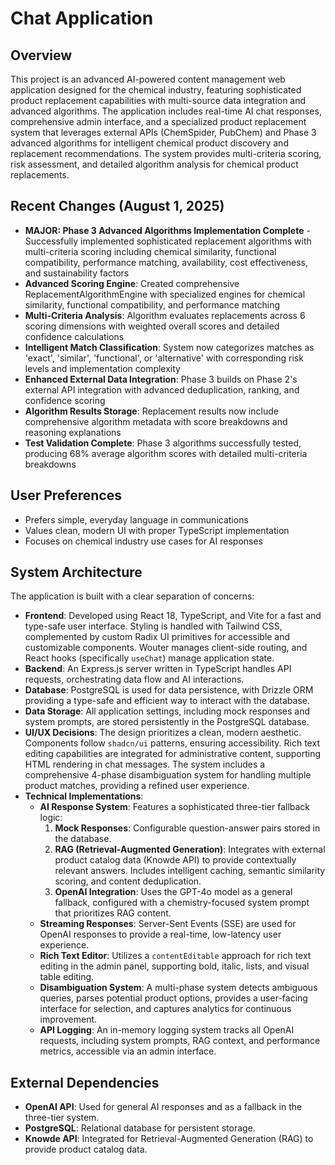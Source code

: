 # Chat Application

## Overview
This project is an advanced AI-powered content management web application designed for the chemical industry, featuring sophisticated product replacement capabilities with multi-source data integration and advanced algorithms. The application includes real-time AI chat responses, comprehensive admin interface, and a specialized product replacement system that leverages external APIs (ChemSpider, PubChem) and Phase 3 advanced algorithms for intelligent chemical product discovery and replacement recommendations. The system provides multi-criteria scoring, risk assessment, and detailed algorithm analysis for chemical product replacements.

## Recent Changes (August 1, 2025)
- **MAJOR: Phase 3 Advanced Algorithms Implementation Complete** - Successfully implemented sophisticated replacement algorithms with multi-criteria scoring including chemical similarity, functional compatibility, performance matching, availability, cost effectiveness, and sustainability factors
- **Advanced Scoring Engine**: Created comprehensive ReplacementAlgorithmEngine with specialized engines for chemical similarity, functional compatibility, and performance matching
- **Multi-Criteria Analysis**: Algorithm evaluates replacements across 6 scoring dimensions with weighted overall scores and detailed confidence calculations
- **Intelligent Match Classification**: System now categorizes matches as 'exact', 'similar', 'functional', or 'alternative' with corresponding risk levels and implementation complexity
- **Enhanced External Data Integration**: Phase 3 builds on Phase 2's external API integration with advanced deduplication, ranking, and confidence scoring
- **Algorithm Results Storage**: Replacement results now include comprehensive algorithm metadata with score breakdowns and reasoning explanations
- **Test Validation Complete**: Phase 3 algorithms successfully tested, producing 68% average algorithm scores with detailed multi-criteria breakdowns

## User Preferences
- Prefers simple, everyday language in communications
- Values clean, modern UI with proper TypeScript implementation
- Focuses on chemical industry use cases for AI responses

## System Architecture
The application is built with a clear separation of concerns:
-   **Frontend**: Developed using React 18, TypeScript, and Vite for a fast and type-safe user interface. Styling is handled with Tailwind CSS, complemented by custom Radix UI primitives for accessible and customizable components. Wouter manages client-side routing, and React hooks (specifically `useChat`) manage application state.
-   **Backend**: An Express.js server written in TypeScript handles API requests, orchestrating data flow and AI interactions.
-   **Database**: PostgreSQL is used for data persistence, with Drizzle ORM providing a type-safe and efficient way to interact with the database.
-   **Data Storage**: All application settings, including mock responses and system prompts, are stored persistently in the PostgreSQL database.
-   **UI/UX Decisions**: The design prioritizes a clean, modern aesthetic. Components follow `shadcn/ui` patterns, ensuring accessibility. Rich text editing capabilities are integrated for administrative content, supporting HTML rendering in chat messages. The system includes a comprehensive 4-phase disambiguation system for handling multiple product matches, providing a refined user experience.
-   **Technical Implementations**:
    -   **AI Response System**: Features a sophisticated three-tier fallback logic:
        1.  **Mock Responses**: Configurable question-answer pairs stored in the database.
        2.  **RAG (Retrieval-Augmented Generation)**: Integrates with external product catalog data (Knowde API) to provide contextually relevant answers. Includes intelligent caching, semantic similarity scoring, and content deduplication.
        3.  **OpenAI Integration**: Uses the GPT-4o model as a general fallback, configured with a chemistry-focused system prompt that prioritizes RAG content.
    -   **Streaming Responses**: Server-Sent Events (SSE) are used for OpenAI responses to provide a real-time, low-latency user experience.
    -   **Rich Text Editor**: Utilizes a `contentEditable` approach for rich text editing in the admin panel, supporting bold, italic, lists, and visual table editing.
    -   **Disambiguation System**: A multi-phase system detects ambiguous queries, parses potential product options, provides a user-facing interface for selection, and captures analytics for continuous improvement.
    -   **API Logging**: An in-memory logging system tracks all OpenAI requests, including system prompts, RAG context, and performance metrics, accessible via an admin interface.

## External Dependencies
-   **OpenAI API**: Used for general AI responses and as a fallback in the three-tier system.
-   **PostgreSQL**: Relational database for persistent storage.
-   **Knowde API**: Integrated for Retrieval-Augmented Generation (RAG) to provide product catalog data.